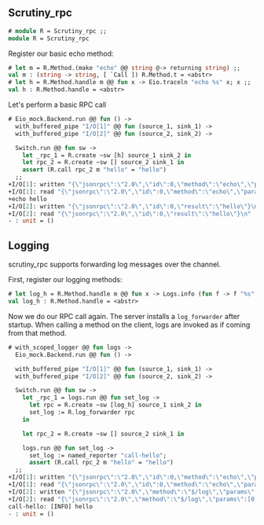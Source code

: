 ## Scrutiny_rpc

```ocaml
# module R = Scrutiny_rpc ;;
module R = Scrutiny_rpc
```

Register our basic echo method:

```ocaml
# let m = R.Method.(make "echo" @@ string @-> returning string) ;;
val m : (string -> string, [ `Call ]) R.Method.t = <abstr>
# let h = R.Method.handle m @@ fun x -> Eio.traceln "echo %s" x; x ;;
val h : R.Method.handle = <abstr>
```

Let's perform a basic RPC call

```ocaml
# Eio_mock.Backend.run @@ fun () ->
  with_buffered_pipe "I/O[1]" @@ fun (source_1, sink_1) ->
  with_buffered_pipe "I/O[2]" @@ fun (source_2, sink_2) ->

  Switch.run @@ fun sw ->
    let _rpc_1 = R.create ~sw [h] source_1 sink_2 in
    let rpc_2 = R.create ~sw [] source_2 sink_1 in
    assert (R.call rpc_2 m "hello" = "hello")
  ;;
+I/O[1]: written "{\"jsonrpc\":\"2.0\",\"id\":0,\"method\":\"echo\",\"params\":[\"hello\"]}\n"
+I/O[1]: read "{\"jsonrpc\":\"2.0\",\"id\":0,\"method\":\"echo\",\"params\":[\"hello\"]}\n"
+echo hello
+I/O[2]: written "{\"jsonrpc\":\"2.0\",\"id\":0,\"result\":\"hello\"}\n"
+I/O[2]: read "{\"jsonrpc\":\"2.0\",\"id\":0,\"result\":\"hello\"}\n"
- : unit = ()
```

## Logging

scrutiny_rpc supports forwarding log messages over the channel.

First, register our logging methods:

```ocaml
# let log_h = R.Method.handle m @@ fun x -> Logs.info (fun f -> f "%s" x); x ;;
val log_h : R.Method.handle = <abstr>
```

Now we do our RPC call again. The server installs a `log_forwarder` after
startup. When calling a method on the client, logs are invoked as if coming
from that method.

```ocaml
# with_scoped_logger @@ fun logs ->
  Eio_mock.Backend.run @@ fun () ->

  with_buffered_pipe "I/O[1]" @@ fun (source_1, sink_1) ->
  with_buffered_pipe "I/O[2]" @@ fun (source_2, sink_2) ->

  Switch.run @@ fun sw ->
    let _rpc_1 = logs.run @@ fun set_log ->
      let rpc = R.create ~sw [log_h] source_1 sink_2 in
      set_log := R.log_forwarder rpc
    in

    let rpc_2 = R.create ~sw [] source_2 sink_1 in

    logs.run @@ fun set_log ->
      set_log := named_reporter "call-hello";
      assert (R.call rpc_2 m "hello" = "hello")
  ;;
+I/O[1]: written "{\"jsonrpc\":\"2.0\",\"id\":0,\"method\":\"echo\",\"params\":[\"hello\"]}\n"
+I/O[1]: read "{\"jsonrpc\":\"2.0\",\"id\":0,\"method\":\"echo\",\"params\":[\"hello\"]}\n"
+I/O[2]: written "{\"jsonrpc\":\"2.0\",\"method\":\"$/log\",\"params\":[0,[\"Info\"],\"application\",\"hello\"]}\n{\"jsonrpc\":\"2.0\",\"id\":0,\"result\":\"hello\"}\n"
+I/O[2]: read "{\"jsonrpc\":\"2.0\",\"method\":\"$/log\",\"params\":[0,[\"Info\"],\"application\",\"hello\"]}\n{\"jsonrpc\":\"2.0\",\"id\":0,\"result\":\"hello\"}\n"
call-hello: [INFO] hello
- : unit = ()
```
